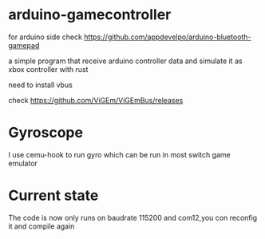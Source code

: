# arduino-gamecontroller
for arduino side check https://github.com/appdevelpo/arduino-bluetooth-gamepad

a simple program that receive arduino controller data  and simulate it as xbox controller with rust 

need to install vbus 

check https://github.com/ViGEm/ViGEmBus/releases

# Gyroscope 
I use cemu-hook to run gyro which can be run in most switch game emulator 
# Current state
The code is now only runs on baudrate 115200 and com12,you con reconfig it and compile again 